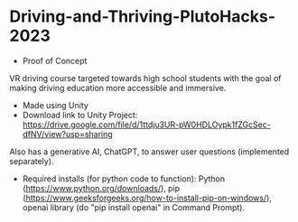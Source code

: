 # Driving-and-Thriving-PlutoHacks-2023
- Proof of Concept

VR driving course targeted towards high school students with the goal of making driving education more accessible and immersive.
- Made using Unity
- Download link to Unity Project: https://drive.google.com/file/d/1ttdju3UR-pW0HDLOypk1fZGcSec-dfNV/view?usp=sharing

Also has a generative AI, ChatGPT, to answer user questions (implemented separately).
- Required installs (for python code to function): Python (https://www.python.org/downloads/), pip (https://www.geeksforgeeks.org/how-to-install-pip-on-windows/), openai library (do "pip install openai" in Command Prompt).
